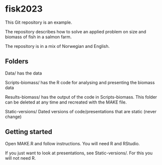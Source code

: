 # fisk2023

This Git repository is an example. 

The repository describes how to solve an applied problem on size and biomass of fish in a salmon farm.

The repository is in a mix of Norwegian and English.


## Folders

Data/ has the data

Scripts-biomass/ has the R code for analysing and presenting the biomass data

Results-biomass/ has the output of the code in Scripts-biomass. This folder can be deleted at any time and recreated with the MAKE file.

Static-versions/ Dated versions of code/presentations that are static (never change)

## Getting started

Open MAKE.R and follow instructions. You will need R and RStudio.

If you just want to look at presentations, see Static-versions/. For this you will not need R.


